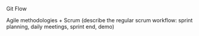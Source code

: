 Git Flow

Agile methodologies  + Scrum  \(describe the regular scrum workflow: sprint planning, daily meetings, sprint end, demo\)

